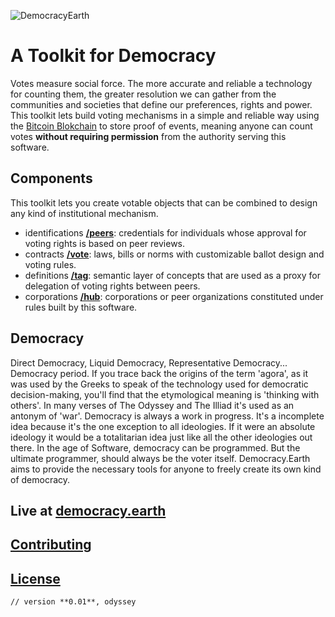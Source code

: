 ![DemocracyEarth](https://dl.dropboxusercontent.com/u/801018/democracy-earth-logo.png)

# A Toolkit for Democracy

Votes measure social force. The more accurate and reliable a technology for counting them, the greater resolution we can gather from the communities and societies that define our preferences, rights and power. This toolkit lets build voting mechanisms in a simple and reliable way using the [Bitcoin Blokchain](http://bitcoin.it) to store proof of events, meaning anyone can count votes **without requiring permission** from the authority serving this software.

## Components
This toolkit lets you create votable objects that can be combined to design any kind of institutional mechanism.

* identifications **[/peers](http://democracy.earth)**: credentials for individuals whose approval for voting rights is based on peer reviews.
* contracts  **[/vote](http://democracy.earth)**: laws, bills or norms with customizable ballot design and voting rules.
* definitions  **[/tag](http://democracy.earth)**: semantic layer of concepts that are used as a proxy for delegation of voting rights between peers.
* corporations  **[/hub](http://democracy.earth)**: corporations or peer organizations constituted under rules built by this software.

## Democracy
Direct Democracy, Liquid Democracy, Representative Democracy... Democracy period. If you trace back the origins of the term 'agora', as it was used by the Greeks to speak of the technology used for democratic decision-making, you'll find that the etymological meaning is 'thinking with others'. In many verses of The Odyssey and The Illiad it's used as an antonym of 'war'. Democracy is always a work in progress. It's a incomplete idea because it's the one exception to all ideologies. If it were an absolute ideology it would be a totalitarian idea just like all the other ideologies out there. In the age of Software, democracy can be programmed. But the ultimate programmer, should always be the voter itself. Democracy.Earth aims to provide the necessary tools for anyone to freely create its own kind of democracy.

## Live at [democracy.earth](http://democracy.earth)

## [Contributing](CONTRIBUTING.md)

## [License](LICENSE.md)

``// version **0.01**, odyssey``
